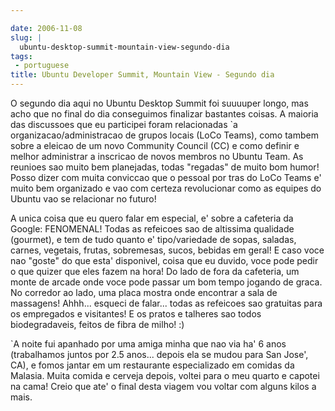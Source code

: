 ```yaml
---

date: 2006-11-08
slug: |
  ubuntu-desktop-summit-mountain-view-segundo-dia
tags:
 - portuguese
title: Ubuntu Developer Summit, Mountain View - Segundo dia
---
```


O segundo dia aqui no Ubuntu Desktop Summit foi suuuuper longo, mas acho
que no final do dia conseguimos finalizar bastantes coisas. A maioria
das discussoes que eu participei foram relacionadas \`a
organizacao/administracao de grupos locais (LoCo Teams), como tambem
sobre a eleicao de um novo Community Council (CC) e como definir e
melhor administrar a inscricao de novos membros no Ubuntu Team. As
reunioes sao muito bem planejadas, todas "regadas" de muito bom humor!
Posso dizer com muita conviccao que o pessoal por tras do LoCo Teams e'
muito bem organizado e vao com certeza revolucionar como as equipes do
Ubuntu vao se relacionar no futuro!

A unica coisa que eu quero falar em especial, e' sobre a cafeteria da
Google: FENOMENAL! Todas as refeicoes sao de altissima qualidade
(gourmet), e tem de tudo quanto e' tipo/variedade de sopas, saladas,
carnes, vegetais, frutas, sobremesas, sucos, bebidas em geral! E caso
voce nao "goste" do que esta' disponivel, coisa que eu duvido, voce pode
pedir o que quizer que eles fazem na hora! Do lado de fora da cafeteria,
um monte de arcade onde voce pode passar um bom tempo jogando de graca.
No corredor ao lado, uma placa mostra onde encontrar a sala de
massagens! Ahhh... esqueci de falar... todas as refeicoes sao gratuitas
para os empregados e visitantes! E os pratos e talheres sao todos
biodegradaveis, feitos de fibra de milho! :)

\`A noite fui apanhado por uma amiga minha que nao via ha' 6 anos
(trabalhamos juntos por 2.5 anos... depois ela se mudou para San Jose',
CA), e fomos jantar em um restaurante especializado em comidas da
Malasia. Muita comida e cerveja depois, voltei para o meu quarto e
capotei na cama! Creio que ate' o final desta viagem vou voltar com
alguns kilos a mais.

